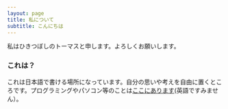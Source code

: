```yaml
---
layout: page
title: 私について
subtitle: こんにちは
---
```


私はひきつぼしのトーマスと申します。よろしくお願いします。

### これは？

これは日本語で書ける場所になっています。自分の思いや考えを自由に置くところです。プログラミングやパソコン等のことは[ここにあります](sevenem.github.io)(英語ですみません）。

